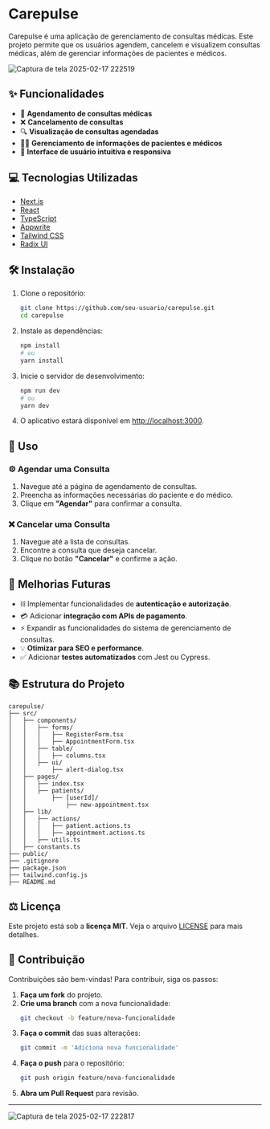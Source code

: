# Carepulse

Carepulse é uma aplicação de gerenciamento de consultas médicas. Este projeto permite que os usuários agendem, cancelem e visualizem consultas médicas, além de gerenciar informações de pacientes e médicos.

![Captura de tela 2025-02-17 222519](https://github.com/user-attachments/assets/7476832a-d3f4-4a79-9570-5eea9ca57a60)


## ✨ Funcionalidades

- 📅 **Agendamento de consultas médicas**
- ❌ **Cancelamento de consultas**
- 🔍 **Visualização de consultas agendadas**
- 👨‍⚕️ **Gerenciamento de informações de pacientes e médicos**
- 🔄 **Interface de usuário intuitiva e responsiva**

## 💻 Tecnologias Utilizadas

- [Next.js](https://nextjs.org/)
- [React](https://reactjs.org/)
- [TypeScript](https://www.typescriptlang.org/)
- [Appwrite](https://appwrite.io/)
- [Tailwind CSS](https://tailwindcss.com/)
- [Radix UI](https://www.radix-ui.com/)

## 🛠️ Instalação

1. Clone o repositório:

   ```bash
   git clone https://github.com/seu-usuario/carepulse.git
   cd carepulse
   ```

2. Instale as dependências:

   ```bash
   npm install
   # ou
   yarn install
   ```

3. Inicie o servidor de desenvolvimento:

   ```bash
   npm run dev
   # ou
   yarn dev
   ```

4. O aplicativo estará disponível em [http://localhost:3000](http://localhost:3000).

## 🔧 Uso

### ⚙️ Agendar uma Consulta
1. Navegue até a página de agendamento de consultas.
2. Preencha as informações necessárias do paciente e do médico.
3. Clique em **"Agendar"** para confirmar a consulta.

### ❌ Cancelar uma Consulta
1. Navegue até a lista de consultas.
2. Encontre a consulta que deseja cancelar.
3. Clique no botão **"Cancelar"** e confirme a ação.

## 🌟 Melhorias Futuras

- ⛓️ Implementar funcionalidades de **autenticação e autorização**.
- 💳 Adicionar **integração com APIs de pagamento**.
- ⚡ Expandir as funcionalidades do sistema de gerenciamento de consultas.
- 💡 **Otimizar para SEO e performance**.
- ✅ Adicionar **testes automatizados** com Jest ou Cypress.

## 📚 Estrutura do Projeto

```
carepulse/
├── src/
│   ├── components/
│   │   ├── forms/
│   │   │   ├── RegisterForm.tsx
│   │   │   ├── AppointmentForm.tsx
│   │   ├── table/
│   │   │   ├── columns.tsx
│   │   ├── ui/
│   │       ├── alert-dialog.tsx
│   ├── pages/
│   │   ├── index.tsx
│   │   ├── patients/
│   │       ├── [userId]/
│   │           ├── new-appointment.tsx
│   ├── lib/
│   │   ├── actions/
│   │   │   ├── patient.actions.ts
│   │   │   ├── appointment.actions.ts
│   │   ├── utils.ts
│   ├── constants.ts
├── public/
├── .gitignore
├── package.json
├── tailwind.config.js
├── README.md
```

## ⚖️ Licença

Este projeto está sob a **licença MIT**. Veja o arquivo [LICENSE](LICENSE) para mais detalhes.

## 🚀 Contribuição

Contribuições são bem-vindas! Para contribuir, siga os passos:

1. **Faça um fork** do projeto.
2. **Crie uma branch** com a nova funcionalidade:
   ```bash
   git checkout -b feature/nova-funcionalidade
   ```
3. **Faça o commit** das suas alterações:
   ```bash
   git commit -m 'Adiciona nova funcionalidade'
   ```
4. **Faça o push** para o repositório:
   ```bash
   git push origin feature/nova-funcionalidade
   ```
5. **Abra um Pull Request** para revisão.

---

![Captura de tela 2025-02-17 222817](https://github.com/user-attachments/assets/4e02815c-7c7a-4e2e-9f82-4008fcec2ab1)

